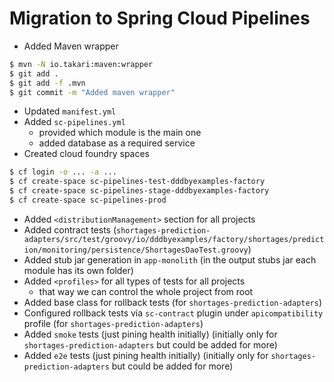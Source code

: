 # Migration to Spring Cloud Pipelines

- Added Maven wrapper

```bash
$ mvn -N io.takari:maven:wrapper
$ git add .
$ git add -f .mvn
$ git commit -m "Added maven wrapper" 
```

- Updated `manifest.yml`
- Added `sc-pipelines.yml`
    - provided which module is the main one
    - added database as a required service
- Created cloud foundry spaces

```bash
$ cf login -o ... -a ...
$ cf create-space sc-pipelines-test-dddbyexamples-factory
$ cf create-space sc-pipelines-stage-dddbyexamples-factory
$ cf create-space sc-pipelines-prod
```

- Added `<distributionManagement>` section for all projects
- Added contract tests (`shortages-prediction-adapters/src/test/groovy/io/dddbyexamples/factory/shortages/prediction/monitoring/persistence/ShortagesDaoTest.groovy`)
- Added stub jar generation in `app-monolith` (in the output stubs jar each module has its own folder)
- Added `<profiles>` for all types of tests for all projects
  - that way we can control the whole project from root 
- Added base class for rollback tests (for `shortages-prediction-adapters`)
- Configured rollback tests via `sc-contract` plugin under `apicompatibility` profile (for `shortages-prediction-adapters`)
- Added `smoke` tests (just pining health initially) (initially only for `shortages-prediction-adapters` but could be added for more)
- Added `e2e` tests (just pining health initially) (initially only for `shortages-prediction-adapters` but could be added for more)



